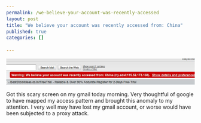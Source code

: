```yaml
--- 
permalink: /we-believe-your-account-was-recently-accessed
layout: post
title: "We believe your account was recently accessed from: China"
published: true
categories: []

---
```

<p></p>
<div class="image"><img src="/images/hack.jpeg" alt="We believe your account was recently accessed from: China" /></div>

Got this scary screen on my gmail today morning. Very thoughtful of google to have mapped my access pattern and brought this anomaly to my attention. I very well may have lost my gmail account, or worse would have been subjected to a proxy attack.
